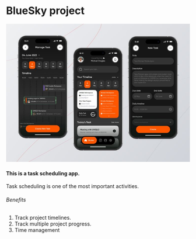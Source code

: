 # BlueSky project

![image info](task_scheduler.jpg)
#### This is a task scheduling app.
 Task scheduling is one of the most important activities.
###### Benefits
 1. Track project timelines.
 2. Track multiple project progress.
 3. Time management
